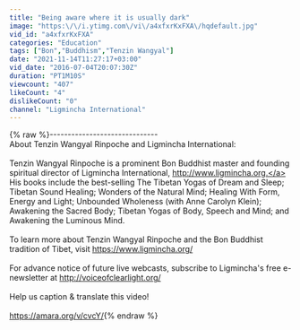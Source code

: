 ```yaml
---
title: "Being aware where it is usually dark"
image: "https:\/\/i.ytimg.com\/vi\/a4xfxrKxFXA\/hqdefault.jpg"
vid_id: "a4xfxrKxFXA"
categories: "Education"
tags: ["Bon","Buddhism","Tenzin Wangyal"]
date: "2021-11-14T11:27:17+03:00"
vid_date: "2016-07-04T20:07:30Z"
duration: "PT1M10S"
viewcount: "407"
likeCount: "4"
dislikeCount: "0"
channel: "Ligmincha International"
---
```

{% raw %}------------------------------<br />About Tenzin Wangyal Rinpoche and Ligmincha International:<br /><br />Tenzin Wangyal Rinpoche is a prominent Bon Buddhist master and founding spiritual director of Ligmincha International, <a rel="nofollow" target="blank" href="http://www.ligmincha.org.">http://www.ligmincha.org.</a> His books include the best-selling The Tibetan Yogas of Dream and Sleep; Tibetan Sound Healing; Wonders of the Natural Mind; Healing With Form, Energy and Light; Unbounded Wholeness (with Anne Carolyn Klein); Awakening the Sacred Body; Tibetan Yogas of Body, Speech and Mind; and Awakening the Luminous Mind.<br /><br />To learn more about Tenzin Wangyal Rinpoche and the Bon Buddhist tradition of Tibet, visit <a rel="nofollow" target="blank" href="https://www.ligmincha.org/">https://www.ligmincha.org/</a><br /><br />For advance notice of future live webcasts, subscribe to Ligmincha's free e-newsletter at <a rel="nofollow" target="blank" href="http://voiceofclearlight.org/">http://voiceofclearlight.org/</a><br /><br />Help us caption &amp; translate this video!<br /><br /><a rel="nofollow" target="blank" href="https://amara.org/v/cvcY/">https://amara.org/v/cvcY/</a>{% endraw %}
